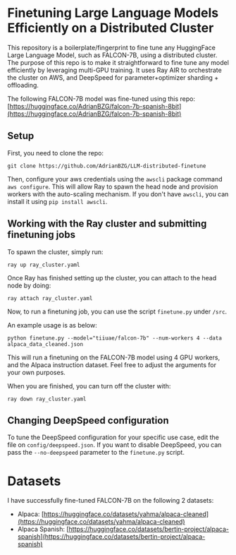 # Finetuning Large Language Models Efficiently on a Distributed Cluster

This repository is a boilerplate/fingerprint to fine tune any HuggingFace Large Language Model, such as FALCON-7B, using a distributed cluster.
The purpose of this repo is to make it straightforward to fine tune any model efficiently by leveraging multi-GPU training.
It uses Ray AIR to orchestrate the cluster on AWS, and DeepSpeed for parameter+optimizer sharding + offloading.

The following FALCON-7B model was fine-tuned using this repo: [https://huggingface.co/AdrianBZG/falcon-7b-spanish-8bit](https://huggingface.co/AdrianBZG/falcon-7b-spanish-8bit)

## Setup

First, you need to clone the repo:

`git clone https://github.com/AdrianBZG/LLM-distributed-finetune`

Then, configure your aws credentials using the `awscli` package command `aws configure`. This will allow Ray to spawn the head node and provision workers with the auto-scaling mechanism. If you don't have `awscli`, you can install it using `pip install awscli`.

## Working with the Ray cluster and submitting finetuning jobs

To spawn the cluster, simply run:

`ray up ray_cluster.yaml`

Once Ray has finished setting up the cluster, you can attach to the head node by doing:

`ray attach ray_cluster.yaml`

Now, to run a finetuning job, you can use the script `finetune.py` under `/src`.

An example usage is as below:

`python finetune.py --model="tiiuae/falcon-7b" --num-workers 4 --data alpaca_data_cleaned.json`

This will run a finetuning on the FALCON-7B model using 4 GPU workers, and the Alpaca instruction dataset. Feel free to adjust the arguments for your own purposes.

When you are finished, you can turn off the cluster with:

`ray down ray_cluster.yaml`

## Changing DeepSpeed configuration

To tune the DeepSpeed configuration for your specific use case, edit the file on `config/deepspeed.json`. If you want to disable DeepSpeed, you can pass the `--no-deepspeed` parameter to the `finetune.py` script.

# Datasets

I have successfully fine-tuned FALCON-7B on the following 2 datasets:

- Alpaca: [https://huggingface.co/datasets/yahma/alpaca-cleaned](https://huggingface.co/datasets/yahma/alpaca-cleaned)
- Alpaca Spanish: [https://huggingface.co/datasets/bertin-project/alpaca-spanish](https://huggingface.co/datasets/bertin-project/alpaca-spanish)
